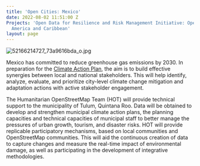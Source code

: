 ```yaml
---
title: 'Open Cities: Mexico'
date: 2022-08-02 11:51:00 Z
Projects: 'Open Data for Resilience and Risk Management Initiative: Open Cities Latin
  America and Caribbean'
layout: page
---
```


![52166214727_73a9616bda_o.jpg](https://cdn.hotosm.org/website/52166214727_73a9616bda_o.jpg)

Mexico has committed to reduce greenhouse gas emissions by 2030. In preparation for the [Climate Action Plan](https://www.gob.mx/sedatu/documentos/estrategia-nacional-de-ordenamiento-territorial-de-la-sedatu-2020-2040), the aim is to build effective synergies between local and national stakeholders. This will help identify, analyze, evaluate, and prioritize city-level climate change mitigation and adaptation actions with active stakeholder engagement.

The Humanitarian OpenStreetMap Team (HOT) will provide technical support to the municipality of Tulum, Quintana Roo. Data will be obtained to develop and strengthen municipal climate action plans, the planning capacities and technical capacities of municipal staff to better manage the pressures of urban growth, tourism, and disaster  risks. HOT will provide  replicable participatory mechanisms, based on local communities and OpenStreetMap communities.  This will aid  the continuous creation of data to capture changes and measure the real-time impact of environmental damage, as well as participating in the development of integrative methodologies.